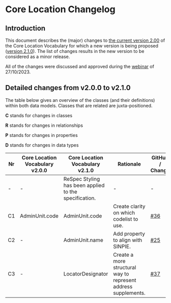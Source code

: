 # Core Location Changelog

## Introduction

This document describes the (major) changes to [the current version 2.00](https://github.com/SEMICeu/Core-Location-Vocabulary/tree/master/releases/2.00) of the Core Location Vocabulary for which a new version is being proposed ([version 2.1.0](https://semiceu.github.io/Core-Location-Vocabulary/releases/2.1.0/)). The list of changes results in the new version to be considered as a minor release.

All of the changes were discussed and approved during the [webinar](https://joinup.ec.europa.eu/collection/semic-support-centre/event/webinar-review-core-vocabularies) of 27/10/2023.

## Detailed changes from v2.0.0 to v2.1.0

The table below gives an overview of the classes (and their definitions) within both data models. Classes that are related are juxta-positioned.

**C** stands for changes in classes

**R** stands for changes in relationships

**P** stands for changes in properties

**D** stands for changes in data types

| Nr | Core Location Vocabulary v2.0.0 | Core Location Vocabulary v2.1.0 | Rationale | GitHub / Change |
| --- | --- | --- | --- | --- |
| - | - | ReSpec Styling has been applied to the specification.| - | - |
| C1 | AdminUnit.code | AdminUnit.code | Create clarity on which codelist to use. | [#36](https://github.com/SEMICeu/Core-Location-Vocabulary/issues/36) |
| C2 | - | AdminUnit.name | Add property to align with SINPIE. | [#25](https://github.com/SEMICeu/Core-Location-Vocabulary/issues/25) |
| C3 | - | LocatorDesignator | Create a more structural way to represent address supplements. | [#37](https://github.com/SEMICeu/Core-Location-Vocabulary/issues/37) |
